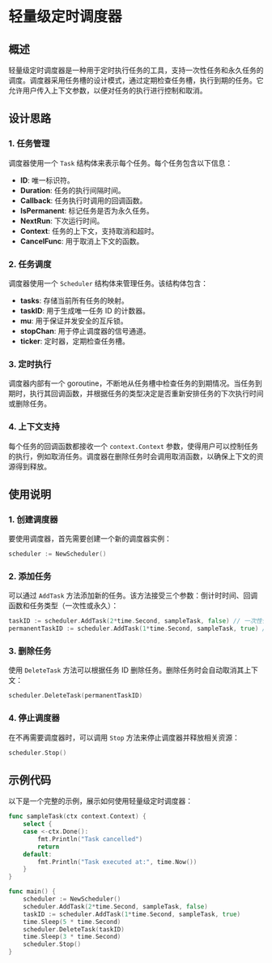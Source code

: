 <!--
 Copyright (C) 2024 wwhai

 This program is free software: you can redistribute it and/or modify
 it under the terms of the GNU Affero General Public License as
 published by the Free Software Foundation, either version 3 of the
 License, or (at your option) any later version.

 This program is distributed in the hope that it will be useful,
 but WITHOUT ANY WARRANTY; without even the implied warranty of
 MERCHANTABILITY or FITNESS FOR A PARTICULAR PURPOSE.  See the
 GNU Affero General Public License for more details.

 You should have received a copy of the GNU Affero General Public License
 along with this program.  If not, see <https://www.gnu.org/licenses/>.
-->

# 轻量级定时调度器

## 概述

轻量级定时调度器是一种用于定时执行任务的工具，支持一次性任务和永久任务的调度。调度器采用任务槽的设计模式，通过定期检查任务槽，执行到期的任务。它允许用户传入上下文参数，以便对任务的执行进行控制和取消。

## 设计思路

### 1. 任务管理

调度器使用一个 `Task` 结构体来表示每个任务。每个任务包含以下信息：
- **ID**: 唯一标识符。
- **Duration**: 任务的执行间隔时间。
- **Callback**: 任务执行时调用的回调函数。
- **IsPermanent**: 标记任务是否为永久任务。
- **NextRun**: 下次运行时间。
- **Context**: 任务的上下文，支持取消和超时。
- **CancelFunc**: 用于取消上下文的函数。

### 2. 任务调度

调度器使用一个 `Scheduler` 结构体来管理任务。该结构体包含：
- **tasks**: 存储当前所有任务的映射。
- **taskID**: 用于生成唯一任务 ID 的计数器。
- **mu**: 用于保证并发安全的互斥锁。
- **stopChan**: 用于停止调度器的信号通道。
- **ticker**: 定时器，定期检查任务槽。

### 3. 定时执行

调度器内部有一个 goroutine，不断地从任务槽中检查任务的到期情况。当任务到期时，执行其回调函数，并根据任务的类型决定是否重新安排任务的下次执行时间或删除任务。

### 4. 上下文支持

每个任务的回调函数都接收一个 `context.Context` 参数，使得用户可以控制任务的执行，例如取消任务。调度器在删除任务时会调用取消函数，以确保上下文的资源得到释放。

## 使用说明

### 1. 创建调度器

要使用调度器，首先需要创建一个新的调度器实例：

```go
scheduler := NewScheduler()
```

### 2. 添加任务

可以通过 `AddTask` 方法添加新的任务。该方法接受三个参数：倒计时时间、回调函数和任务类型（一次性或永久）：

```go
taskID := scheduler.AddTask(2*time.Second, sampleTask, false) // 一次性任务
permanentTaskID := scheduler.AddTask(1*time.Second, sampleTask, true) // 永久任务
```

### 3. 删除任务

使用 `DeleteTask` 方法可以根据任务 ID 删除任务。删除任务时会自动取消其上下文：

```go
scheduler.DeleteTask(permanentTaskID)
```

### 4. 停止调度器

在不再需要调度器时，可以调用 `Stop` 方法来停止调度器并释放相关资源：

```go
scheduler.Stop()
```

## 示例代码

以下是一个完整的示例，展示如何使用轻量级定时调度器：

```go
func sampleTask(ctx context.Context) {
	select {
	case <-ctx.Done():
		fmt.Println("Task cancelled")
		return
	default:
		fmt.Println("Task executed at:", time.Now())
	}
}

func main() {
	scheduler := NewScheduler()
	scheduler.AddTask(2*time.Second, sampleTask, false)
	taskID := scheduler.AddTask(1*time.Second, sampleTask, true)
	time.Sleep(5 * time.Second)
	scheduler.DeleteTask(taskID)
	time.Sleep(3 * time.Second)
	scheduler.Stop()
}
```
